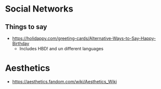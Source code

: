 # Social Networks

## Things to say

* https://holidappy.com/greeting-cards/Alternative-Ways-to-Say-Happy-Birthday
	* Includes HBD! and un different languages

# Aesthetics

* https://aesthetics.fandom.com/wiki/Aesthetics_Wiki
